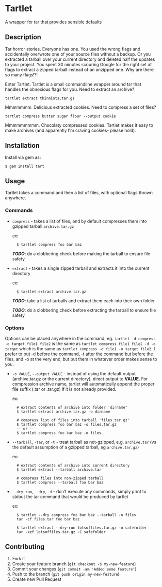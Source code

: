 # Tartlet

A wrapper for tar that provides sensible defaults

## Description

Tar horror stories. Everyone has one. You used the wrong flags and accidentally
overwrote one of your source files without a backup. Or you extracted a tarball
over your current directory and deleted half the updates to your project. You
spent 30 minutes scouring Google for the right set of flags to extract a zipped
tarball instead of an unzipped one. Why are there so many flags!?!

Enter Tartlet. Tartlet is a small commandline wrapper around tar that handles
the obnoxious flags for you. Need to extract an archive?

    tartlet extract thinmints.tar.gz

Mmmmmmm. Delicious extracted cookies. Need to compress a set of files?

    tartlet compress butter sugar flour --output cookie

Mmmmmmmmm. Chocolaty compressed cookies. Tartlet makes it easy to make archives
(and apparently I'm craving cookies- please hold).

## Installation


Install via gem as:

    $ gem install tart

## Usage

Tartlet takes a command and then a list of files, with optional flags thrown
anywhere.

### Commands

* `compress` - takes a list of files, and by default compresses them into
gzipped tarball `archive.tar.gz`

    ex:

        $ tartlet compress foo bar baz

    ***TODO***: do a clobbering check before making the tarball to ensure file
	            safety

* `extract` - takes a single zipped tarball and extracts it into the current
directory

    ex:

        $ tartlet extract archive.tar.gz

    ***TODO***: take a list of tarballs and extract them each into their own
	            folder

    ***TODO***: do a clobbering check before extracting the tarball to ensure
	            file safety

### Options

Options can be placed anywhere in the command, eg. `tartlet -d compress -o
target file1 file2` is the same as `tartlet compress file1 file2 -d -o target`
which is the same as `tartlet compress -d file1 -o target file2`. I prefer to
put -d before the command, -t after the command but before the files, and -o at
the very end, but put them in whatever order makes sense to you.

* `-o VALUE`, `--output VALUE` - instead of using the default output
(archive.tar.gz or the current directory), direct output to **VALUE**. For
compression archive name, tartlet will automatically append the proper file
suffix (.tar or .tar.gz) if it is not already provided.

    ex:

        # extract contents of archive into folder 'dirname'
        $ tartlet extract archive.tar.gz -o dirname

        # compress list of files into tarball 'files.tar.gz'
        $ tartlet compress foo bar baz -o files.tar.gz
        -- or --
        $ tartlet compress foo bar baz -o files

* `--tarball`, `-tar`, or `-t` - treat tarball as not-gzipped, e.g.
`archive.tar` (vs the default assumption of a gzipped tarball, eg
`archive.tar.gz`)

    ex:

        # extract contents of archive into current directory
        $ tartlet extract --tarball archive.tar

        # compress files into non-zipped tarball
        $ tartlet compress --tarball foo bar baz

* `--dry-run`, `--dry`, `-d` - don't execute any commands, simply print to
stdout the tar command that would be produced by tartlet

    ex:

        $ tartlet --dry compress foo bar baz --tarball -o files
        tar -cf files.tar foo bar baz

        $ tartlet extract --dry-run lotsoffiles.tar.gz -o safefolder
        tar -xzf lotsoffiles.tar.gz -C safefolder

## Contributing

1. Fork it
2. Create your feature branch (`git checkout -b my-new-feature`)
3. Commit your changes (`git commit -am 'Added some feature'`)
4. Push to the branch (`git push origin my-new-feature`)
5. Create new Pull Request
